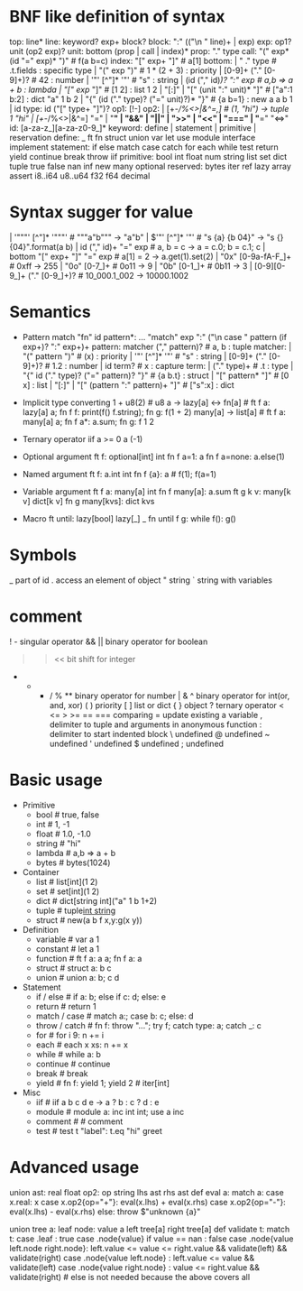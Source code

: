 # BNF like definition of syntax
top: line*
line: keyword? exp+ block?
block: ":" (("\n  " line)+ | exp)
exp: op1? unit (op2 exp)?
unit: bottom (prop | call | index)*
prop: "." type
call: "(" exp* (id "=" exp)* ")"        # f(a b=c)
index: "[" exp+ "]"                     # a[1]
bottom:
| " ." type                             # .t.fields    : specific type
| "(" exp ")"                           # 1 * (2 + 3)  : priority
| [0-9]+ ("." [0-9]+)?                  # 42           : number
| '"' [^"]* '"'                         # "s"          : string
| (id ("," id)*)? ":" exp               # a,b => a + b : lambda
| "[" exp* "]"                          # [1 2]        : list 1 2
| "[:]" | "[" (unit ":" unit)* "]"      # ["a":1 b:2]  : dict "a" 1 b 2
| "{" (id ("." type)? ("=" unit)?)* "}" # {a b=1}      : new a a b 1
| id
type: id ("[" type+ "]")?
op1: [!-]
op2:
| [+-*/%<>|&^=,]                        # (1, "hi")   -> tuple 1 "hi"
| [+-*/%<>|&^=] "="
| "**" | "&&" | "||" | ">>" | "<<"
| "===" | "**=" "<=>"
id: [a-za-z_][a-za-z0-9_]*
keyword: define | statement | primitive | reservation
define: _ ft fn struct union var let use module interface implement
statement: if else match case catch for each while test return yield continue break throw iif
primitive: bool int float num string list set dict tuple true false nan inf new many optional
reserved: bytes iter ref lazy array assert i8..i64 u8..u64 f32 f64 decimal



# Syntax sugger for value
| '"""' [^"]* '"""'           # """a"b"""      -> "a\"b"
| $'"' [^"]* '"'              # "s {a} {b 04}" -> "s {} {04}".format(a b)
| id ("," id)+ "=" exp        # a, b = c       -> a = c.0; b = c.1; c
| bottom "[" exp+ "]" "=" exp # a[1] = 2       -> a.get(1).set(2)
| "0x" [0-9a-fA-F_]+          # 0xff           -> 255
| "0o" [0-7_]+                # 0o11           -> 9
| "0b" [0-1_]+                # 0b11           -> 3
| [0-9][0-9_]+ ("." [0-9_]+)? # 10_000.1_002   -> 10000.1002



# Semantics
- Pattern match
  "fn" id pattern*: ...
  "match" exp ":" ("\n  case " pattern (if exp+)? ":" exp+)+
  pattern: matcher ("," pattern)?           # a, b    : tuple
  matcher:
  | "(" pattern ")"                         # (x)     : priority
  | '"' [^"]* '"'                           # "s"     : string
  | [0-9]+ ("." [0-9]+)?                    # 1.2     : number
  | id term?                                # x       : capture
  term:
  | ("." type)+                             # .t      : type
  | "{" id ("." type)? ("=" pattern)? "}"   # {a b.t} : struct
  | "[" pattern* "]"                        # [0 x]   : list
  | "[:]" | "[" (pattern ":" pattern)+ "]"  # ["s":x] : dict

- Implicit type converting
  1 + u8(2)              # u8
  a -> lazy[a] <-> fn[a] # ft f a: lazy[a] a; fn f f: print(f() f.string); fn g: f(1 + 2)
  many[a] -> list[a]     # ft f a: many[a] a; fn f a*: a.sum; fn g: f 1 2

- Ternary operator
  iif a >= 0 a (-1)

- Optional argument
  ft f: optional[int] int
  fn f a=1: a
  fn f a=none: a.else(1)

- Named argument
  ft f: a.int int
  fn f {a}: a # f(1); f(a=1)

- Variable argument
  ft f a: many[a] int
  fn f many[a]: a.sum
  ft g k v: many[k v] dict[k v]
  fn g many[kvs]: dict kvs

- Macro
  ft until: lazy[bool] lazy[_] _
  fn until f g: while f(): g()

# Symbols
_                  part of id
.                  access an element of object
"                  string
`                  string with variables
#                  comment
! -                singular operator
&& ||              binary operator for boolean
>> <<              bit shift for integer
+ - * / % **       binary operator for number
| & ^              binary operator for int(or, and, xor)
( )                priority
[ ]                list or dict
{ }                object
?                  ternary operator
< <= > >= == ===   comparing
=                  update existing a variable
,                  delimiter to tuple and arguments in anonymous function
:                  delimiter to start indented block
\ undefined
@ undefined
~ undefined
' undefined
$ undefined
; undefined



# Basic usage
- Primitive
  - bool           # true, false
  - int            # 1, -1
  - float          # 1.0, -1.0
  - string         # "hi"
  - lambda         # a,b => a + b
  - bytes          # bytes(1024)
- Container
  - list           # list[int](1 2)
  - set            # set[int](1 2)
  - dict           # dict[string int]("a" 1 b 1+2)
  - tuple          # tuple[int string](1 "hi")
  - struct         # new(a b f x,y:g(x y))
- Definition
  - variable       # var a 1
  - constant       # let a 1
  - function       # ft f a: a a; fn f a: a
  - struct         # struct a: b c
  - union          # union a: b; c d
- Statement
  - if / else      # if a: b; else if c: d; else: e
  - return         # return 1
  - match / case   # match a:; case b: c; else: d
  - throw / catch  # fn f: throw "..."; try f; catch type: a; catch _: c
  - for            # for i 9: n += i
  - each           # each x xs: n += x
  - while          # while a: b
  - continue       # continue
  - break          # break
  - yield          # fn f: yield 1; yield 2 # iter[int]
- Misc
  - iif            # iif a b c d e   ->   a ? b : c ? d : e
  - module         # module a: inc int int; use a inc
  - comment        # # comment
  - test           # test t "label": t.eq "hi" greet



# Advanced usage
union ast:
  real float
  op2:
    op string
    lhs ast
    rhs ast
def eval a:
  match a:
    case x.real: x
    case x.op2{op="+"}: eval(x.lhs) + eval(x.rhs)
    case x.op2{op="-"}: eval(x.lhs) - eval(x.rhs)
    else: throw $"unknown {a}"

union tree a:
  leaf
  node:
    value a
    left tree[a]
    right tree[a]
def validate t:
  match t:
    case .leaf                            : true
    case .node{value} if value == nan     : false
    case .node{value left.node right.node}: left.value <= value <= right.value && validate(left) && validate(right)
    case .node{value left.node}           : left.value <= value && validate(left)
    case .node{value right.node}          : value <= right.value && validate(right)
    # else is not needed because the above covers all
